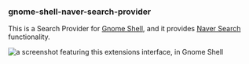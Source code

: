 ### gnome-shell-naver-search-provider

This is a Search Provider for [Gnome Shell](https://wiki.gnome.org/Projects/GnomeShell), and it provides [Naver Search](https://www.naver.com/) functionality.


![a screenshot featuring this extensions interface, in Gnome Shell](./screenshot.png)
